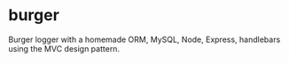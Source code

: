# burger
Burger logger with a homemade ORM, MySQL, Node, Express, handlebars using the MVC design pattern.
